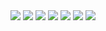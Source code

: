 <div align="center">
   <a href="https://go.dev/"><img src = https://img.shields.io/badge/GO-v1.17.6-blue></a>
   <a href= "https://aws.amazon.com/id/rds/?p=ft&c=db&z=3"><img src = https://img.shields.io/badge/AWS_RDS-MySQL-orange></a>
   <a href= "https://us-east-1.console.aws.amazon.com/ec2/v2/home?region=us-east-1#Instances:"><img src = https://img.shields.io/badge/AWS-EC2-orange></a>
   <a href="https://echo.labstack.com/"><img src = https://img.shields.io/badge/Echo-v4.7.0-blue></a>
   <a href="https://aws.amazon.com/id/s3/?did=ft_card&trk=ft_card"><img src = https://img.shields.io/badge/AWS-S3%20Bucket-green></a>
   <a href="https://midtrans.com/"><img src = https://img.shields.io/badge/Third-Party%20Midtrans-blue></a>
   <a href="https://hub.docker.com/"><img src = https://img.shields.io/badge/Deploy-%20Docker-blue></a>
</div>

